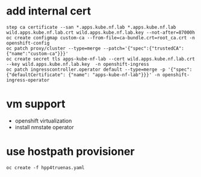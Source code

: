 # add internal cert
```
step ca certificate --san *.apps.kube.nf.lab *.apps.kube.nf.lab wild.apps.kube.nf.lab.crt wild.apps.kube.nf.lab.key --not-after=87000h
oc create configmap custom-ca --from-file=ca-bundle.crt=root_ca.crt -n openshift-config
oc patch proxy/cluster --type=merge --patch='{"spec":{"trustedCA":{"name":"custom-ca"}}}'
oc create secret tls apps-kube-nf-lab --cert wild.apps.kube.nf.lab.crt  --key wild.apps.kube.nf.lab.key  -n openshift-ingress
oc patch ingresscontroller.operator default --type=merge -p '{"spec":{"defaultCertificate": {"name": "apps-kube-nf-lab"}}}' -n openshift-ingress-operator
```

# vm support
- openshift virtualization
- install nmstate operator

# use hostpath provisioner
```
oc create -f hpp4truenas.yaml 
```